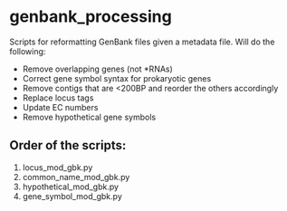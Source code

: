 # genbank_processing
Scripts for reformatting GenBank files given a metadata file. Will
do the following:

- Remove overlapping genes (not *RNAs)
- Correct gene symbol syntax for prokaryotic genes
- Remove contigs that are <200BP and reorder the others accordingly
- Replace locus tags
- Update EC numbers
- Remove hypothetical gene symbols

## Order of the scripts:
1. locus_mod_gbk.py
2. common_name_mod_gbk.py
3. hypothetical_mod_gbk.py
4. gene_symbol_mod_gbk.py